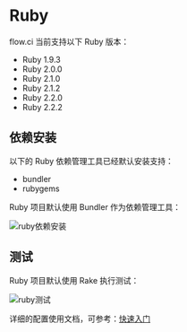 # Ruby

flow.ci 当前支持以下 Ruby 版本：

- Ruby 1.9.3
- Ruby 2.0.0
- Ruby 2.1.0
- Ruby 2.1.2
- Ruby 2.2.0
- Ruby 2.2.2

## 依赖安装
以下的 Ruby 依赖管理工具已经默认安装支持：

- bundler
- rubygems

Ruby 项目默认使用 Bundler 作为依赖管理工具：

![ruby依赖安装](https://dn-shimo-image.qbox.me/vZvDeY3Pae8Zmgwc.png!thumbnail)
## 测试
Ruby 项目默认使用 Rake 执行测试：

![ruby测试](https://dn-shimo-image.qbox.me/NZQgJ3EbBMk8fv4H.png!thumbnail)

详细的配置使用文档，可参考：[快速入门](./quick-start.md)
